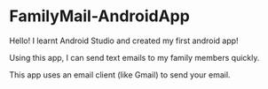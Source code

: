 # FamilyMail-AndroidApp

Hello! I learnt Android Studio and created my first android app!

Using this app, I can send text emails to my family members quickly.

This app uses an email client (like Gmail) to send your email.
